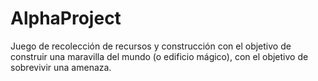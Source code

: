# AlphaProject
Juego de recolección de recursos y construcción con el objetivo de construir una maravilla del mundo (o edificio mágico), con el objetivo de sobrevivir una amenaza.
